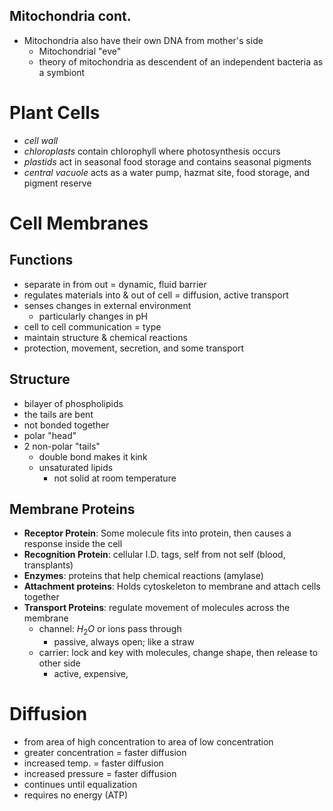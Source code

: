 ## Mitochondria cont.
- Mitochondria also have their own DNA from mother's side
	- Mitochondrial "eve"
	- theory of mitochondria as descendent of an independent bacteria as a symbiont 
# Plant Cells
- *cell wall* 
- *chloroplasts* contain chlorophyll where photosynthesis occurs 
- *plastids* act in seasonal food storage and contains seasonal pigments 
- *central vacuole* acts as a water pump, hazmat site, food storage, and pigment reserve 
# Cell Membranes
## Functions
- separate in from out = dynamic, fluid barrier
- regulates materials into & out of cell = diffusion, active transport
- senses changes in external environment
	- particularly changes in pH
- cell to cell communication = type 
- maintain structure & chemical reactions
- protection, movement, secretion, and some transport 
## Structure
- bilayer of phospholipids
- the tails are bent 
- not bonded together
- polar "head"
- 2 non-polar "tails"
	- double bond makes it kink
	- unsaturated lipids
		- not solid at room temperature
## Membrane Proteins
- **Receptor Protein**: Some molecule fits into protein, then causes a response inside the cell
-  **Recognition Protein**: cellular I.D. tags, self from not self (blood, transplants)
- **Enzymes**: proteins that help chemical reactions (amylase) 
- **Attachment proteins**: Holds cytoskeleton to membrane and attach cells together
- **Transport Proteins**: regulate movement of molecules across the membrane
	- channel: $H_{2}O$ or ions pass through
		- passive, always open; like a straw
	- carrier: lock and key with molecules, change shape, then release to other side
		- active, expensive, 
# Diffusion
- from area of high concentration to area of low concentration 
- greater concentration = faster diffusion 
- increased temp. = faster diffusion 
- increased pressure = faster diffusion
- continues until equalization
- requires no energy (ATP) 
